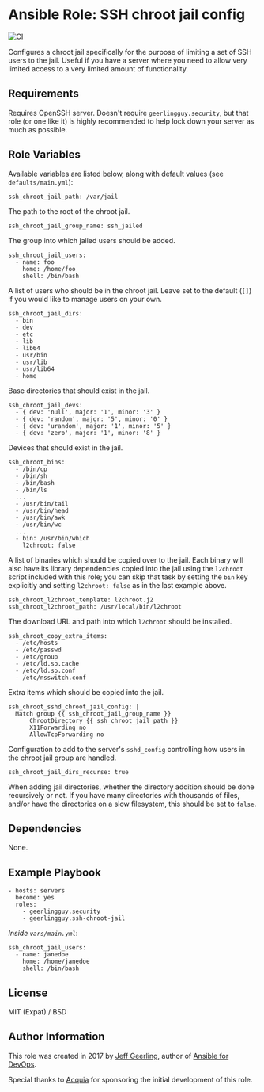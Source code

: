 # Ansible Role: SSH chroot jail config

[![CI](https://github.com/geerlingguy/ansible-role-ssh-chroot-jail/workflows/CI/badge.svg?event=push)](https://github.com/geerlingguy/ansible-role-ssh-chroot-jail/actions?query=workflow%3ACI)

Configures a chroot jail specifically for the purpose of limiting a set of SSH users to the jail. Useful if you have a server where you need to allow very limited access to a very limited amount of functionality.

## Requirements

Requires OpenSSH server. Doesn't require `geerlingguy.security`, but that role (or one like it) is highly recommended to help lock down your server as much as possible.

## Role Variables

Available variables are listed below, along with default values (see `defaults/main.yml`):

    ssh_chroot_jail_path: /var/jail

The path to the root of the chroot jail.

    ssh_chroot_jail_group_name: ssh_jailed

The group into which jailed users should be added.

    ssh_chroot_jail_users:
      - name: foo
        home: /home/foo
        shell: /bin/bash

A list of users who should be in the chroot jail. Leave set to the default (`[]`) if you would like to manage users on your own.

    ssh_chroot_jail_dirs:
      - bin
      - dev
      - etc
      - lib
      - lib64
      - usr/bin
      - usr/lib
      - usr/lib64
      - home

Base directories that should exist in the jail.

    ssh_chroot_jail_devs:
      - { dev: 'null', major: '1', minor: '3' }
      - { dev: 'random', major: '5', minor: '0' }
      - { dev: 'urandom', major: '1', minor: '5' }
      - { dev: 'zero', major: '1', minor: '8' }

Devices that should exist in the jail.

    ssh_chroot_bins:
      - /bin/cp
      - /bin/sh
      - /bin/bash
      - /bin/ls
      ...
      - /usr/bin/tail
      - /usr/bin/head
      - /usr/bin/awk
      - /usr/bin/wc
      ...
      - bin: /usr/bin/which
        l2chroot: false

A list of binaries which should be copied over to the jail. Each binary will also have its library dependencies copied into the jail using the `l2chroot` script included with this role; you can skip that task by setting the `bin` key explicitly and setting `l2chroot: false` as in the last example above.

    ssh_chroot_l2chroot_template: l2chroot.j2
    ssh_chroot_l2chroot_path: /usr/local/bin/l2chroot

The download URL and path into which `l2chroot` should be installed.

    ssh_chroot_copy_extra_items:
      - /etc/hosts
      - /etc/passwd
      - /etc/group
      - /etc/ld.so.cache
      - /etc/ld.so.conf
      - /etc/nsswitch.conf

Extra items which should be copied into the jail.

    ssh_chroot_sshd_chroot_jail_config: |
      Match group {{ ssh_chroot_jail_group_name }}
          ChrootDirectory {{ ssh_chroot_jail_path }}
          X11Forwarding no
          AllowTcpForwarding no

Configuration to add to the server's `sshd_config` controlling how users in the chroot jail group are handled.

    ssh_chroot_jail_dirs_recurse: true

When adding jail directories, whether the directory addition should be done recursively or not. If you have many directories with thousands of files, and/or have the directories on a slow filesystem, this should be set to `false`.

## Dependencies

None.

## Example Playbook

    - hosts: servers
      become: yes
      roles:
        - geerlingguy.security
        - geerlingguy.ssh-chroot-jail

*Inside `vars/main.yml`*:

    ssh_chroot_jail_users:
      - name: janedoe
        home: /home/janedoe
        shell: /bin/bash

## License

MIT (Expat) / BSD

## Author Information

This role was created in 2017 by [Jeff Geerling](https://www.jeffgeerling.com/), author of [Ansible for DevOps](https://www.ansiblefordevops.com/).

Special thanks to [Acquia](https://www.acquia.com) for sponsoring the initial development of this role.
